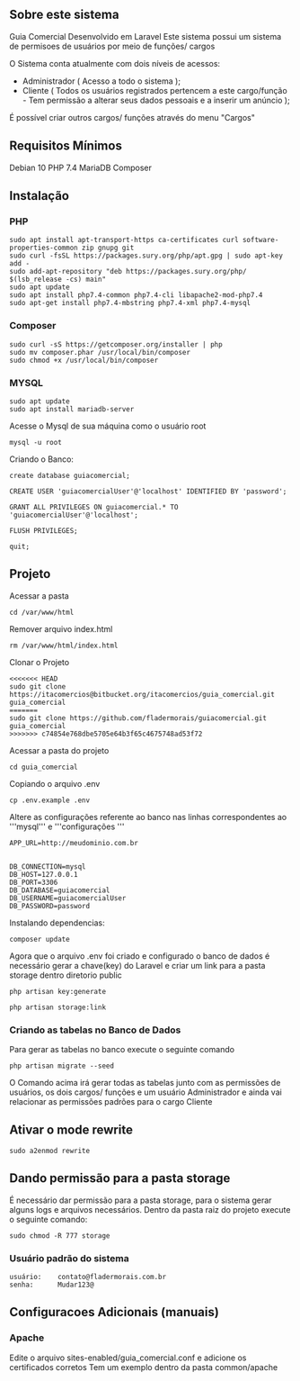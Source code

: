 ## Sobre este sistema

Guia Comercial Desenvolvido em Laravel
Este sistema possui um sistema de permisoes de usuários por meio de funções/ cargos

O Sistema conta atualmente com dois níveis de acessos:
- Administrador ( Acesso a todo o sistema );
- Cliente ( Todos os usuários registrados pertencem a este cargo/função - Tem permissão a alterar seus dados pessoais e a inserir um anúncio );

É possível criar outros cargos/ funções através do menu "Cargos" 

## Requisitos Mínimos ##

Debian 10 
PHP 7.4
MariaDB
Composer


## Instalação

### PHP
```
sudo apt install apt-transport-https ca-certificates curl software-properties-common zip gnupg git
sudo curl -fsSL https://packages.sury.org/php/apt.gpg | sudo apt-key add -
sudo add-apt-repository "deb https://packages.sury.org/php/ $(lsb_release -cs) main"
sudo apt update
sudo apt install php7.4-common php7.4-cli libapache2-mod-php7.4
sudo apt-get install php7.4-mbstring php7.4-xml php7.4-mysql
```

### Composer
```
sudo curl -sS https://getcomposer.org/installer | php
sudo mv composer.phar /usr/local/bin/composer
sudo chmod +x /usr/local/bin/composer
```

### MYSQL
```
sudo apt update
sudo apt install mariadb-server
```

Acesse o Mysql de sua máquina como o usuário root
```
mysql -u root
```

Criando o Banco:
```
create database guiacomercial;

CREATE USER 'guiacomercialUser'@'localhost' IDENTIFIED BY 'password';

GRANT ALL PRIVILEGES ON guiacomercial.* TO 'guiacomercialUser'@'localhost';

FLUSH PRIVILEGES;

quit;

```

## Projeto
Acessar a pasta
```
cd /var/www/html
```

Remover arquivo index.html
```
rm /var/www/html/index.html
```


Clonar o Projeto
```
<<<<<<< HEAD
sudo git clone https://itacomercios@bitbucket.org/itacomercios/guia_comercial.git guia_comercial
=======
sudo git clone https://github.com/fladermorais/guiacomercial.git guia_comercial
>>>>>>> c74854e768dbe5705e64b3f65c4675748ad53f72
```

Acessar a pasta do projeto
```
cd guia_comercial
```

Copiando o arquivo .env
```
cp .env.example .env
```

Altere as configurações referente ao banco nas linhas correspondentes ao '''mysql''' e '''configurações '''
```
APP_URL=http://meudominio.com.br


DB_CONNECTION=mysql
DB_HOST=127.0.0.1
DB_PORT=3306
DB_DATABASE=guiacomercial
DB_USERNAME=guiacomercialUser
DB_PASSWORD=password
```

Instalando dependencias:
```
composer update
```

Agora que o arquivo .env foi criado e configurado o banco de dados é necessário gerar a chave(key) do Laravel e criar um link para a pasta storage dentro diretorio public
```
php artisan key:generate

php artisan storage:link
```

### Criando as tabelas no Banco de Dados
Para gerar as tabelas no banco execute o seguinte comando
```
php artisan migrate --seed
```
O Comando acima irá gerar todas as tabelas junto com as permissões de usuários, os dois cargos/ funções e um usuário Administrador e ainda vai relacionar as permissões padrões para o cargo Cliente

## Ativar o mode rewrite
```
sudo a2enmod rewrite
```

## Dando permissão para a pasta storage
É necessário dar permissão para a pasta storage, para o sistema gerar alguns logs e arquivos necessários.
Dentro da pasta raiz do projeto execute o seguinte comando:
```
sudo chmod -R 777 storage
```

### Usuário padrão do sistema
```
usuário:    contato@fladermorais.com.br
senha:      Mudar123@
```



## Configuracoes Adicionais (manuais)

### Apache

Edite o arquivo sites-enabled/guia_comercial.conf e adicione os certificados corretos
Tem um exemplo dentro da pasta common/apache